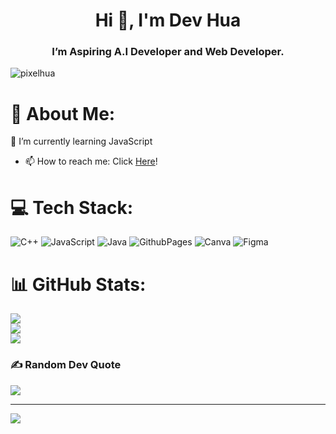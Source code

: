 <h1 align="center">Hi 👋, I'm Dev Hua</h1>
<h3 align="center">I’m Aspiring A.I Developer and Web Developer.</h3>

<p align="left"> <img src="https://komarev.com/ghpvc/?username=pixelhua&label=Profile%20views&color=0e75b6&style=flat" alt="pixelhua" /> </p>

# 💫 About Me:
🌱 I’m currently learning JavaScript
- 📫 How to reach me: Click <a href="mailto:huapixelcraft@gmail.com">Here</a>!

# 💻 Tech Stack:
![C++](https://img.shields.io/badge/c++-%2300599C.svg?style=plastic&logo=c%2B%2B&logoColor=white) ![JavaScript](https://img.shields.io/badge/javascript-%23323330.svg?style=plastic&logo=javascript&logoColor=%23F7DF1E) ![Java](https://img.shields.io/badge/java-%23ED8B00.svg?style=plastic&logo=openjdk&logoColor=white) ![GithubPages](https://img.shields.io/badge/github%20pages-121013?style=plastic&logo=github&logoColor=white) ![Canva](https://img.shields.io/badge/Canva-%2300C4CC.svg?style=plastic&logo=Canva&logoColor=white) ![Figma](https://img.shields.io/badge/figma-%23F24E1E.svg?style=plastic&logo=figma&logoColor=white)
# 📊 GitHub Stats:
![](https://github-readme-stats.vercel.app/api?username=pixelhua&theme=gotham&hide_border=false&include_all_commits=true&count_private=false)<br/>
![](https://github-readme-streak-stats.herokuapp.com/?user=pixelhua&theme=gotham&hide_border=false)<br/>
![](https://github-readme-stats.vercel.app/api/top-langs/?username=pixelhua&theme=gotham&hide_border=false&include_all_commits=true&count_private=false&layout=compact)

### ✍️ Random Dev Quote
![](https://quotes-github-readme.vercel.app/api?type=horizontal&theme=dark)

---
[![](https://visitcount.itsvg.in/api?id=pixelhua&icon=0&color=0)](https://visitcount.itsvg.in)

<!-- Proudly created with GPRM ( https://gprm.itsvg.in ) -->
